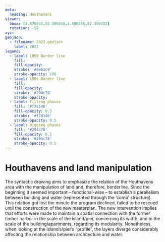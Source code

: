 ```yaml
---
meta:
  heading: Houthavens 
viewer:
  bbox: [4.875044,52.389848,4.890255,52.399432]
  rotation: -50
xyz:
geojson:
  - filename: 2023.geojson
    label: 2023
legend:
  - label: 1850 Border line
    fill:
    fill-opacity: 
    stroke: '#9eb1c9'
    stroke-opacity: 100
  - label: 1909 Border line 
    fill:
    fill-opacity:
    stroke: '#294c78'
    stroke-opacity:
  - label: Filling phases
    fill: '#f7d146'
    fill-opacity: 0.5
    stroke: '#f7d146'
    stroke-opacity: 0.5
  - label: Digging phases
    fill: '#294c78'
    fill-opacity: 0.5
    stroke: '#294c78'
    stroke-opacity: 0.5
---
```

# Houthavens and land manipulation
The syntactic drawing aims to emphasize the relation of the Houthavens area with the manipulation of land and, therefore, borderline. Since the beginning it seemed important – functional-wise – to establish a parallelism between building and water (represented through the ‘comb’ structure). This relation got lost the minute the program declined, failed to be rescued until the construction of the new masterplan. The new intervention implies that efforts were made to maintain a spatial connection with the former timber harbor in the scale of the island/pier, concerning its width, and in the scale of the building/apartments, regarding its modularity. Nonetheless, when looking at the island’s/pier’s “profile”, the layers diverge considerably affecting the relationship between architecture and water.
